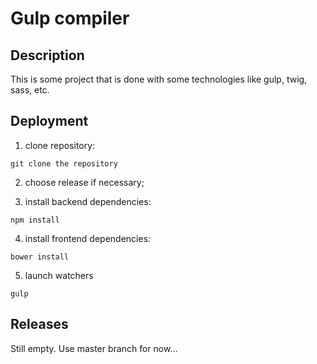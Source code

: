 Gulp compiler
======

Description
-----------
This is some project that is done with some technologies like gulp, twig, sass, etc.

Deployment
----------
1) clone repository:
```
git clone the repository
```
2) choose release if necessary;

3) install backend dependencies:
```
npm install
```
4) install frontend dependencies:
```
bower install
```
5) launch watchers
```
gulp
```

Releases
--------
Still empty. Use master branch for now...